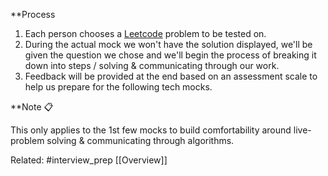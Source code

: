 **Process

 1. Each person chooses a [Leetcode](https://leetcode.com/problemset/) problem to be tested on. 
 2. During the actual mock we won't have the solution displayed, we'll be given the question we chose and we'll begin the process of breaking it down into steps / solving & communicating through our work. 
 3. Feedback will be provided at the end based on an assessment scale to help us prepare for the following tech mocks.

**Note 📋

This only applies to the 1st few mocks to build comfortability around live-problem solving & communicating through algorithms. 




Related: #interview_prep [[Overview]] 